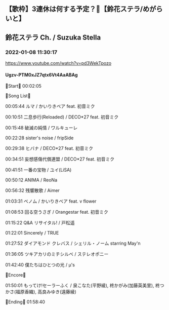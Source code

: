 ## 【歌枠】3連休は何する予定？👀【鈴花ステラ/めがらいと】
## 鈴花ステラ Ch. / Suzuka Stella
### 2022-01-08 11:30:17
https://www.youtube.com/watch?v=pd3WekTpozo
#### Ugzv-PTM0xJZ7qtx6Vt4AaABAg
🔔Start🔔 00:02:05



🔔Song List🔔

00:05:44 ルマ / かいりきベア feat. 初音ミク

00:10:51 二息歩行(Reloaded) / DECO*27 feat. 初音ミク

00:15:48 破滅の純情 / ワルキューレ

00:22:28 sister's noise / fripSide

00:29:38 ヒバナ / DECO*27 feat. 初音ミク

00:34:51 妄想感傷代償連盟 / DECO*27 feat. 初音ミク

00:41:51 一番の宝物 / ユイ(LiSA)

00:50:12 ANIMA / ReoNa

00:56:32 残響散歌 / Aimer

01:03:31 ベノム / かいりきベア feat. v flower

01:08:53 回る空うさぎ / Orangestar feat. 初音ミク

01:15:22 Q&A リサイタル! / 戸松遥

01:22:01 Sincerely / TRUE

01:27:52 ダイアモンド クレバス / シェリル・ノーム starring May'n

01:36:05 ツキアカリのミチシルベ / ステレオポニー

01:42:40 僕たちはひとつの光 / μ's



🔔Encore🔔

01:50:01 もってけ!セーラーふく / 泉こなた(平野綾), 柊かがみ(加藤英美里), 柊つかさ(福原香織), 高良みゆき(遠藤綾)



🔔Ending🔔 01:58:40

